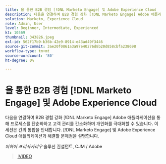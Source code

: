 ```yaml
---
title: 을 통한 B2B 경험 [!DNL Marketo Engage] 및 Adobe Experience Cloud
description: 다음을 연결하여 B2B 경험 강화 [!DNL Marketo Engage] Adobe 애플리케이션을 통해 프로세스를 단순화하고 고객 관리를 간소화하며 개인화를 극대화할 수 있습니다.
solution: Marketo, Experience Cloud
role: Admin, User
level: Beginner, Intermediate, Experienced
kt: 10569
thumbnail: 343826.jpeg
exl-id: 562f17b9-b36b-42e9-8914-e43ad49f3446
source-git-commit: 3ae20f0861a3a97e40276d8b20d858cbfa238698
workflow-type: tm+mt
source-wordcount: '80'
ht-degree: 0%

---
```


# 을 통한 B2B 경험 [!DNL Marketo Engage] 및 Adobe Experience Cloud

다음을 연결하여 B2B 경험 강화 [!DNL Marketo Engage] Adobe 애플리케이션을 통해 프로세스를 단순화하고 고객 관리를 간소화하며 개인화를 극대화할 수 있습니다. 이 세션은 간의 통합을 안내합니다. [!DNL Marketo Engage] 및 Adobe Experience Cloud 애플리케이션과 해결할 문제점을 설명합니다.

*미하이 프리사카리우* 솔루션 컨설턴트, CJM / Adobe

>[!VIDEO](https://video.tv.adobe.com/v/343826/?quality=12&learn=on)

